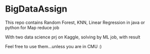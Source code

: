 # BigDataAssign
This repo contains Random Forest, KNN, Linear Regression in java or python for Map reduce job

With two data science prj on Kaggle, solving by ML job, with result

Feel free to use them...unless you are in CMU :) 


